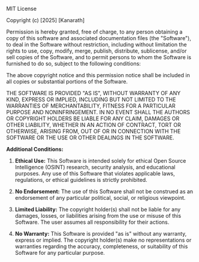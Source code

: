 MIT License

Copyright (c) [2025] [Kanarath]

Permission is hereby granted, free of charge, to any person obtaining a copy
of this software and associated documentation files (the "Software"), to deal
in the Software without restriction, including without limitation the rights
to use, copy, modify, merge, publish, distribute, sublicense, and/or sell
copies of the Software, and to permit persons to whom the Software is
furnished to do so, subject to the following conditions:

The above copyright notice and this permission notice shall be included in all
copies or substantial portions of the Software.

THE SOFTWARE IS PROVIDED "AS IS", WITHOUT WARRANTY OF ANY KIND, EXPRESS OR
IMPLIED, INCLUDING BUT NOT LIMITED TO THE WARRANTIES OF MERCHANTABILITY,
FITNESS FOR A PARTICULAR PURPOSE AND NONINFRINGEMENT. IN NO EVENT SHALL THE
AUTHORS OR COPYRIGHT HOLDERS BE LIABLE FOR ANY CLAIM, DAMAGES OR OTHER
LIABILITY, WHETHER IN AN ACTION OF CONTRACT, TORT OR OTHERWISE, ARISING FROM,
OUT OF OR IN CONNECTION WITH THE SOFTWARE OR THE USE OR OTHER DEALINGS IN THE
SOFTWARE.

**Additional Conditions:**

1.  **Ethical Use:** This Software is intended solely for ethical Open Source Intelligence (OSINT) research, security analysis, and educational purposes. Any use of this Software that violates applicable laws, regulations, or ethical guidelines is strictly prohibited.

2.  **No Endorsement:** The use of this Software shall not be construed as an endorsement of any particular political, social, or religious viewpoint.

3.  **Limited Liability:** The copyright holder(s) shall not be liable for any damages, losses, or liabilities arising from the use or misuse of this Software. The user assumes all responsibility for their actions.

4.  **No Warranty:** This Software is provided "as is" without any warranty, express or implied. The copyright holder(s) make no representations or warranties regarding the accuracy, completeness, or suitability of this Software for any particular purpose.